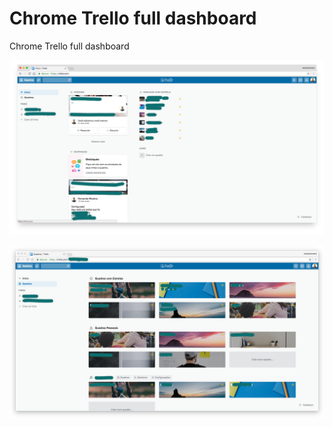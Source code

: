 # Chrome Trello full dashboard

Chrome Trello full dashboard

![screenshot full dashboad 1](/screenshots/trello-dashboard-full-screen-1.png "screenshot full dashboad 1")

![screenshot full dashboad 2](/screenshots/trello-dashboard-full-screen-2.png "screenshot full dashboad 2")
